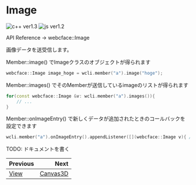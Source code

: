 # Image

![c++ ver1.3](https://img.shields.io/badge/1.3~-00599c?logo=C%2B%2B)
![js ver1.2](https://img.shields.io/badge/1.2~-f7df1e?logo=JavaScript&logoColor=black)

API Reference → webcface::Image

画像データを送受信します。

Member::image() でImageクラスのオブジェクトが得られます
```cpp
webcface::Image image_hoge = wcli.member("a").image("hoge");
```

Member::images() でそのMemberが送信しているimageのリストが得られます
```cpp
for(const webcface::Image &v: wcli.member("a").images()){
	// ...
}
```

Member::onImageEntry() で新しくデータが追加されたときのコールバックを設定できます
```cpp
wcli.member("a").onImageEntry().appendListener([](webcface::Image v){ /* ... */ });
```

TODO: ドキュメントを書く


<div class="section_buttons">

| Previous |     Next |
|:---------|---------:|
| [View](13_view.md) | [Canvas3D](20_canvas3d.md) |

</div>
